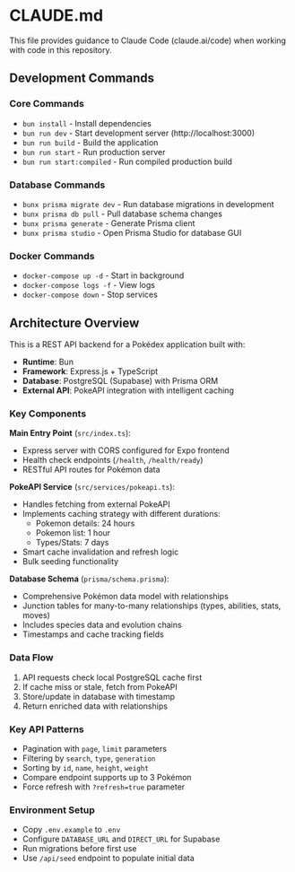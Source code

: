 # CLAUDE.md

This file provides guidance to Claude Code (claude.ai/code) when working with code in this repository.

## Development Commands

### Core Commands
- `bun install` - Install dependencies
- `bun run dev` - Start development server (http://localhost:3000)
- `bun run build` - Build the application
- `bun run start` - Run production server
- `bun run start:compiled` - Run compiled production build

### Database Commands
- `bunx prisma migrate dev` - Run database migrations in development
- `bunx prisma db pull` - Pull database schema changes
- `bunx prisma generate` - Generate Prisma client
- `bunx prisma studio` - Open Prisma Studio for database GUI

### Docker Commands
- `docker-compose up -d` - Start in background
- `docker-compose logs -f` - View logs
- `docker-compose down` - Stop services

## Architecture Overview

This is a REST API backend for a Pokédex application built with:
- **Runtime**: Bun
- **Framework**: Express.js + TypeScript
- **Database**: PostgreSQL (Supabase) with Prisma ORM
- **External API**: PokeAPI integration with intelligent caching

### Key Components

**Main Entry Point** (`src/index.ts`):
- Express server with CORS configured for Expo frontend
- Health check endpoints (`/health`, `/health/ready`)
- RESTful API routes for Pokémon data

**PokeAPI Service** (`src/services/pokeapi.ts`):
- Handles fetching from external PokeAPI
- Implements caching strategy with different durations:
  - Pokemon details: 24 hours
  - Pokemon list: 1 hour
  - Types/Stats: 7 days
- Smart cache invalidation and refresh logic
- Bulk seeding functionality

**Database Schema** (`prisma/schema.prisma`):
- Comprehensive Pokémon data model with relationships
- Junction tables for many-to-many relationships (types, abilities, stats, moves)
- Includes species data and evolution chains
- Timestamps and cache tracking fields

### Data Flow
1. API requests check local PostgreSQL cache first
2. If cache miss or stale, fetch from PokeAPI
3. Store/update in database with timestamp
4. Return enriched data with relationships

### Key API Patterns
- Pagination with `page`, `limit` parameters
- Filtering by `search`, `type`, `generation`
- Sorting by `id`, `name`, `height`, `weight`
- Compare endpoint supports up to 3 Pokémon
- Force refresh with `?refresh=true` parameter

### Environment Setup
- Copy `.env.example` to `.env`
- Configure `DATABASE_URL` and `DIRECT_URL` for Supabase
- Run migrations before first use
- Use `/api/seed` endpoint to populate initial data